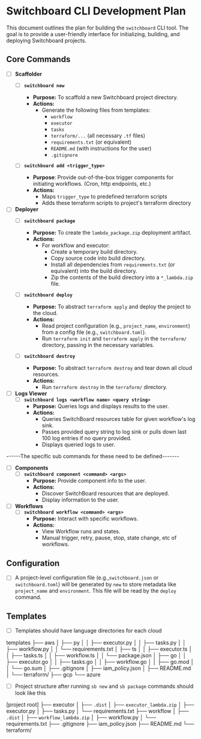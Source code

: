 # Switchboard CLI Development Plan

This document outlines the plan for building the `switchboard` CLI tool. The goal is to provide a user-friendly interface for initializing, building, and deploying Switchboard projects.

## Core Commands
 - [ ] **Scaffolder**
    - [ ] **`switchboard new`**
        - **Purpose:** To scaffold a new Switchboard project directory.
        - **Actions:**
            - Generate the following files from templates:
                - `workflow`
                - `executor`
                - `tasks`
                - `terraform/...` (all necessary `.tf` files)
                - `requirements.txt` (or equivalent)
                - `README.md` (with instructions for the user)
                - `.gitignore`

    - [ ] **`switchboard add <trigger_type>`**
        - **Purpose**: Provide out-of-the-box trigger components for initiating workflows. (Cron, http endpoints, etc.)
        - **Actions:**
            - Maps `trigger_type` to predefined terraform scripts
            - Adds these terraform scripts to project's terraform directory

 - [ ] **Deployer**
    - [ ] **`switchboard package`**
        - **Purpose:** To create the `lambda_package.zip` deployment artifact.
        - **Actions:**
            - For workflow and executor:
                - Create a temporary build directory.
                - Copy source code into build directory.
                - Install all dependencies from `requirements.txt` (or equivalent) into the build directory.
                - Zip the contents of the build directory into a `*_lambda.zip` file.

    - [ ] **`switchboard deploy`**
        - **Purpose:** To abstract `terraform apply` and deploy the project to the cloud.
        - **Actions:**
            - Read project configuration (e.g., `project_name`, `environment`) from a config file (e.g., `switchboard.toml`).
            - Run `terraform init` and `terraform apply` in the `terraform/` directory, passing in the necessary variables.

    - [ ] **`switchboard destroy`**
        - **Purpose:** To abstract `terraform destroy` and tear down all cloud resources.
        - **Actions:**
            - Run `terraform destroy` in the `terraform/` directory.

 - [ ] **Logs Viewer**
    - [ ] **`switchboard logs <workflow name> <query string>`**
        - **Purpose:** Queries logs and displays results to the user.
        - **Actions:**
            - Queries SwitchBoard resources table for given workflow's log sink.
            - Passes provided query string to log sink or pulls down last 100 log entries if no query provided.
            - Displays queried logs to user.


------The specific sub commands for these need to be defined-------
 - [ ] **Components**
    - [ ] **`switchboard component <command> <args>`**
        - **Purpose:** Provide component info to the user.
        - **Actions:**
            - Discover SwitchBoard resources that are deployed.
            - Display information to the user.

 - [ ] **Workflows**
    - [ ] **`switchboard workflow <command> <args>`**
        - **Purpose:** Interact with specific workflows.
        - **Actions:**
            - View Workflow runs and states.
            - Manual trigger, retry, pause, stop, state change, etc of workflows.

## Configuration

 - [ ] A project-level configuration file (e.g.,`switchboard.json` or `switchboard.toml`) will be generated by `new` to store metadata like `project_name` and `environment`. 
This file will be read by the `deploy` command.

## Templates
 - [ ] Templates should have language directories for each cloud 

templates
    ├── aws
    │   ├── py
    │   │   ├── executor.py
    │   │   ├── tasks.py
    │   │   ├── workflow.py
    │   │   └── requirements.txt
    │   ├── ts
    │   │   ├── executor.ts
    │   │   ├── tasks.ts
    │   │   ├── workflow.ts
    │   │   └── package.json
    │   ├── go
    │   │   ├── executor.go
    │   │   ├── tasks.go
    │   │   ├── workflow.go
    │   │   ├── go.mod
    │   │   └── go.sum
    │   ├── .gitignore
    │   ├── iam_policy.json
    │   ├── README.md
    │   └── terraform/
    ├── gcp
    └── azure

 - [ ] Project structure after running `sb new` and `sb package` commands should look like this

[project root]
   ├── executor
   │   ├── `.dist`
   │   ├── `executor_lambda.zip`
   │   ├── executor.py
   │   ├── tasks.py
   │   └── requirements.txt
   ├── workflow
   │   ├── `.dist`
   │   ├── `workflow_lambda.zip`
   │   ├── workflow.py
   │   └── requirements.txt
   ├── .gitignore
   ├── iam_policy.json
   ├── README.md
   └── terraform/



